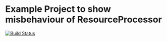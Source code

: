# Example Project to show misbehaviour of ResourceProcessor

[![Build Status](https://travis-ci.org/FabianWilms/SpringRessourceProcessor.svg?branch=master)](https://travis-ci.org/FabianWilms/SpringRessourceProcessor)